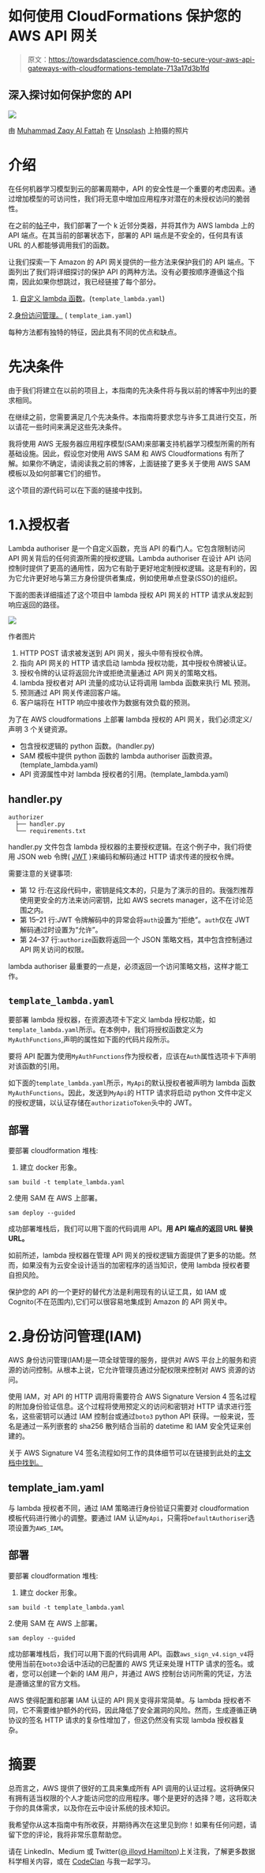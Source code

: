 # 如何使用 CloudFormations 保护您的 AWS API 网关

> 原文：<https://towardsdatascience.com/how-to-secure-your-aws-api-gateways-with-cloudformations-template-713a17d3b1fd>

## 深入探讨如何保护您的 API

![](img/e973cf3567b4cb35f2794b54f92aab8b.png)

由 [Muhammad Zaqy Al Fattah](https://unsplash.com/@dizzydizz?utm_source=medium&utm_medium=referral) 在 [Unsplash](https://unsplash.com?utm_source=medium&utm_medium=referral) 上拍摄的照片

# 介绍

在任何机器学习模型到云的部署周期中，API 的安全性是一个重要的考虑因素。通过增加模型的可访问性，我们将无意中增加应用程序对潜在的未授权访问的脆弱性。

在之前的[帖子](/serverless-deployment-of-machine-learning-models-on-aws-lambda-5bd1ca9b5c42)中，我们部署了一个 k 近邻分类器，并将其作为 AWS lambda 上的 API 端点。在其当前的部署状态下，部署的 API 端点是不安全的，任何具有该 URL 的人都能够调用我们的函数。

让我们探索一下 Amazon 的 API 网关提供的一些方法来保护我们的 API 端点。下面列出了我们将详细探讨的保护 API 的两种方法。没有必要按顺序遵循这个指南，因此如果你想跳过，我已经链接了每个部分。

1.  [自定义 lambda 函数](#2598)。(`template_lambda.yaml`)

2.[身份访问管理。](#1d66) ( `template_iam.yaml`)

每种方法都有独特的特征，因此具有不同的优点和缺点。

# 先决条件

由于我们将建立在以前的项目上，本指南的先决条件将与我以前的博客中列出的要求相同。

[](/serverless-deployment-of-machine-learning-models-on-aws-lambda-5bd1ca9b5c42)  

在继续之前，您需要满足几个先决条件。本指南将要求您与许多工具进行交互，所以请花一些时间来满足这些先决条件。

我将使用 AWS 无服务器应用程序模型(SAM)来部署支持机器学习模型所需的所有基础设施。因此，假设您对使用 AWS SAM 和 AWS Cloudformations 有所了解。如果你不确定，请阅读我之前的博客，上面链接了更多关于使用 AWS SAM 模板以及如何部署它们的细节。

这个项目的源代码可以在下面的链接中找到。

[](https://github.com/lloydhamilton/aws_lambda_with_authoriser)  

# 1.λ授权者

Lambda authoriser 是一个自定义函数，充当 API 的看门人。它包含限制访问 API 网关背后的任何资源所需的授权逻辑。Lambda authoriser 在设计 API 访问控制时提供了更高的通用性，因为它有助于更好地定制授权逻辑。这是有利的，因为它允许更好地与第三方身份提供者集成，例如使用单点登录(SSO)的组织。

下面的图表详细描述了这个项目中 lambda 授权 API 网关的 HTTP 请求从发起到响应返回的路径。

![](img/890c8d2953abc88d20fd49111dca694c.png)

作者图片

1.  HTTP POST 请求被发送到 API 网关，报头中带有授权令牌。
2.  指向 API 网关的 HTTP 请求启动 lambda 授权功能，其中授权令牌被认证。
3.  授权令牌的认证将返回允许或拒绝流量通过 API 网关的策略文档。
4.  lambda 授权者对 API 流量的成功认证将调用 lambda 函数来执行 ML 预测。
5.  预测通过 API 网关传递回客户端。
6.  客户端将在 HTTP 响应中接收作为数据有效负载的预测。

为了在 AWS cloudformations 上部署 lambda 授权的 API 网关，我们必须定义/声明 3 个关键资源。

*   包含授权逻辑的 python 函数。(handler.py)
*   SAM 模板中提供 python 函数的 lambda authoriser 函数资源。(template_lambda.yaml)
*   API 资源属性中对 lambda 授权者的引用。(template_lambda.yaml)

## **handler.py**

```
authorizer
  ├── handler.py
  └── requirements.txt
```

handler.py 文件包含 lambda 授权器的主要授权逻辑。在这个例子中，我们将使用 JSON web 令牌( [JWT](https://jwt.io/introduction) )来编码和解码通过 HTTP 请求传递的授权令牌。

需要注意的关键事项:

*   第 12 行:在这段代码中，密钥是纯文本的，只是为了演示的目的。我强烈推荐使用更安全的方法来访问密钥，比如 AWS secrets manager，这不在讨论范围之内。
*   第 15–21 行:JWT 令牌解码中的异常会将`auth`设置为“拒绝”。`auth`仅在 JWT 解码通过时设置为“允许”。
*   第 24–37 行:`authorize`函数将返回一个 JSON 策略文档，其中包含控制通过 API 网关访问的权限。

lambda authoriser 最重要的一点是，必须返回一个访问策略文档，这样才能工作。

## `template_lambda.yaml`

要部署 lambda 授权器，在资源选项卡下定义 lambda 授权功能，如`template_lambda.yaml`所示。在本例中，我们将授权函数定义为`MyAuthFunctions`,声明的属性如下面的代码片段所示。

要将 API 配置为使用`MyAuthFunctions`作为授权者，应该在`Auth`属性选项卡下声明对该函数的引用。

如下面的`template_lambda.yaml`所示，`MyApi`的默认授权者被声明为 lambda 函数`MyAuthFunctions`。因此，发送到`MyApi`的 HTTP 请求将启动 python 文件中定义的授权逻辑，以认证存储在`authorizatioToken`头中的 JWT。

## 部署

要部署 cloudformation 堆栈:

1.  建立 docker 形象。

```
sam build -t template_lambda.yaml
```

2.使用 SAM 在 AWS 上部署。

```
sam deploy --guided
```

成功部署堆栈后，我们可以用下面的代码调用 API。**用 API 端点的返回 URL 替换 URL。**

如前所述，lambda 授权器在管理 API 网关的授权逻辑方面提供了更多的功能。然而，如果没有为云安全设计适当的加密程序的适当知识，使用 lambda 授权者要自担风险。

保护您的 API 的一个更好的替代方法是利用现有的认证工具，如 IAM 或 Cognito(不在范围内),它们可以很容易地集成到 Amazon 的 API 网关中。

# 2.身份访问管理(IAM)

AWS 身份访问管理(IAM)是一项全球管理的服务，提供对 AWS 平台上的服务和资源的访问控制。从根本上说，它允许管理员通过分配权限来控制对 AWS 资源的访问。

使用 IAM，对 API 的 HTTP 调用将需要符合 AWS Signature Version 4 签名过程的附加身份验证信息。这个过程将使用预定义的访问和密钥对 HTTP 请求进行签名，这些密钥可以通过 IAM 控制台或通过`boto3` python API 获得。一般来说，签名是通过一系列嵌套的 sha256 散列结合当前的 datetime 和 IAM 安全凭证来创建的。

关于 AWS Signature V4 签名流程如何工作的具体细节可以在链接到此处的[主文档中找到。](https://docs.aws.amazon.com/general/latest/gr/signature-version-4.html)

## template_iam.yaml

与 lambda 授权者不同，通过 IAM 策略进行身份验证只需要对 cloudformation 模板代码进行微小的调整。要通过 IAM 认证`MyApi`，只需将`DefaultAuthoriser`选项设置为`AWS_IAM`。

## 部署

要部署 cloudformation 堆栈:

1.  建立 docker 形象。

```
sam build -t template_lambda.yaml
```

2.使用 SAM 在 AWS 上部署。

```
sam deploy --guided
```

成功部署堆栈后，我们可以用下面的代码调用 API。函数`aws_sign_v4.sign_v4`将使用当前在`boto3`会话中活动的已配置的 AWS 凭证来处理 HTTP 请求的签名。或者，您可以创建一个新的 IAM 用户，并通过 AWS 控制台访问所需的凭证，方法是遵循这里的官方文档。

AWS 使得配置和部署 IAM 认证的 API 网关变得非常简单。与 lambda 授权者不同，它不需要维护额外的代码，因此降低了安全漏洞的风险。然而，生成遵循正确协议的签名 HTTP 请求的复杂性增加了，但这仍然没有实现 lambda 授权器复杂。

# 摘要

总而言之，AWS 提供了很好的工具来集成所有 API 调用的认证过程。这将确保只有拥有适当权限的个人才能访问您的应用程序。哪个是更好的选择？嗯，这将取决于你的具体需求，以及你在云中设计系统的技术知识。

我希望你从这本指南中有所收获，并期待再次在这里见到你！如果有任何问题，请留下您的评论，我将非常乐意帮助您。

请在 LinkedIn、Medium 或 Twitter([@ illoyd Hamilton](https://twitter.com/iLloydHamilton))上关注我，了解更多数据科学相关内容，或在 [CodeClan](https://codeclan.com/) 与我一起学习。